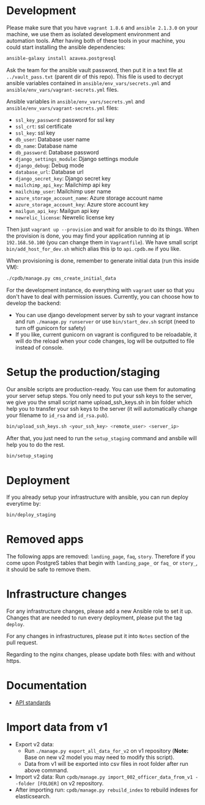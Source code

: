 


# Development

Please make sure that you have `vagrant 1.8.6` and `ansible 2.1.3.0` on your machine, we use them as isolated development environment and automation tools. After having both of these tools in your machine, you could start installing the ansible dependencies:

``` bash
ansible-galaxy install azavea.postgresql
```

Ask the team for the ansible vault password, then put it in a text file at `../vault_pass.txt` (parent dir of this repo). This file is used to decrypt ansible variables contained in `ansible/env_vars/secrets.yml` and `ansible/env_vars/vagrant-secrets.yml` files.

Ansible variables in `ansible/env_vars/secrets.yml` and `ansible/env_vars/vagrant-secrets.yml` files:
- `ssl_key_password`: password for ssl key
- `ssl_crt`: ssl certificate
- `ssl_key`: ssl key
- `db_user`: Database user name
- `db_name`: Database name
- `db_password`: Database password
- `django_settings_module`: Django settings module
- `django_debug`: Debug mode
- `database_url`: Database url
- `django_secret_key`: Django secret key
- `mailchimp_api_key`: Mailchimp api key
- `mailchimp_user`: Mailchimp user name
- `azure_storage_account_name`: Azure storage account name
- `azure_storage_account_key`: Azure store account key
- `mailgun_api_key`: Mailgun api key
- `newrelic_license`: Newrelic license key

Then just `vagrant up --provision` and wait for ansible to do its things. When the provision is done, you may find your application running at ip `192.168.50.100` (you can change them in `Vagrantfile`). We have small script `bin/add_host_for_dev.sh` which alias this ip to `api.cpdb.me` if you like.

When provisioning is done, remember to generate initial data (run this inside VM):

```bash
./cpdb/manage.py cms_create_initial_data
```

For the development instance, do everything with `vagrant` user so that you don't have to deal with permission issues. Currently, you can choose how to develop the backend:
- You can use django development server by ssh to your vagrant instance and run `./manage.py runserver` or use `bin/start_dev.sh` script (need to turn off gunicorn for safety)
- If you like, current gunicorn on vagrant is configured to be reloadable, it will do the reload when your code changes, log will be outputted to file instead of console.

# Setup the production/staging

Our ansible scripts are production-ready. You can use them for automating your server setup steps. You only need to put your ssh keys to the server, we give you the small script name upload_ssh_keys.sh in bin folder which help you to transfer your ssh keys to the server (it will automatically change your filename to `id_rsa` and `id_rsa.pub`).

``` bash
bin/upload_ssh_keys.sh <your_ssh_key> <remote_user> <server_ip>
```

After that, you just need to run the `setup_staging` command and ansbile will help you to do the rest.
``` bash
bin/setup_staging
```

# Deployment

If you already setup your infrastructure with ansible, you can run deploy everytime by:

``` bash
bin/deploy_staging
```

# Removed apps

The following apps are removed: `landing_page`, `faq`, `story`. Therefore if you come upon PostgreS tables that begin with `landing_page_` or `faq_` or `story_`, it should be safe to remove them.

# Infrastructure changes

For any infrastructure changes, please add a new Ansible role to set it up. Changes that are needed to run every deployment, please put the tag `deploy`.

For any changes in infrastructures, please put it into `Notes` section of the pull request.

Regarding to the nginx changes, please update both files: with and without https.

# Documentation
- [API standards](docs/api-standards.md)

# Import data from v1
- Export v2 data:
    + Run `./manage.py export_all_data_for_v2` on v1 repository (**Note:** Base on new v2 model you may need to modify this script).
    + Data from v1 will be exported into csv files in root folder after run above command.
- Import v2 data: Run `cpdb/manage.py import_002_officer_data_from_v1 --folder [FOLDER]` on v2 repository.
- After importing run: `cpdb/manage.py rebuild_index` to rebuild indexes for elasticsearch.
